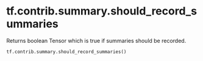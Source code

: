 <div itemscope itemtype="http://developers.google.com/ReferenceObject">
<meta itemprop="name" content="tf.contrib.summary.should_record_summaries" />
<meta itemprop="path" content="Stable" />
</div>

# tf.contrib.summary.should_record_summaries

Returns boolean Tensor which is true if summaries should be recorded.

``` python
tf.contrib.summary.should_record_summaries()
```

<!-- Placeholder for "Used in" -->
